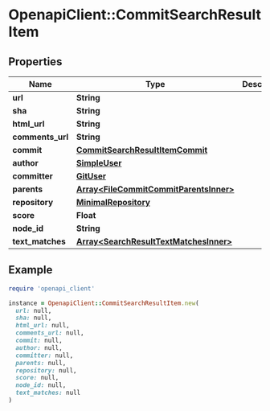 # OpenapiClient::CommitSearchResultItem

## Properties

| Name | Type | Description | Notes |
| ---- | ---- | ----------- | ----- |
| **url** | **String** |  |  |
| **sha** | **String** |  |  |
| **html_url** | **String** |  |  |
| **comments_url** | **String** |  |  |
| **commit** | [**CommitSearchResultItemCommit**](CommitSearchResultItemCommit.md) |  |  |
| **author** | [**SimpleUser**](SimpleUser.md) |  |  |
| **committer** | [**GitUser**](GitUser.md) |  |  |
| **parents** | [**Array&lt;FileCommitCommitParentsInner&gt;**](FileCommitCommitParentsInner.md) |  |  |
| **repository** | [**MinimalRepository**](MinimalRepository.md) |  |  |
| **score** | **Float** |  |  |
| **node_id** | **String** |  |  |
| **text_matches** | [**Array&lt;SearchResultTextMatchesInner&gt;**](SearchResultTextMatchesInner.md) |  | [optional] |

## Example

```ruby
require 'openapi_client'

instance = OpenapiClient::CommitSearchResultItem.new(
  url: null,
  sha: null,
  html_url: null,
  comments_url: null,
  commit: null,
  author: null,
  committer: null,
  parents: null,
  repository: null,
  score: null,
  node_id: null,
  text_matches: null
)
```

